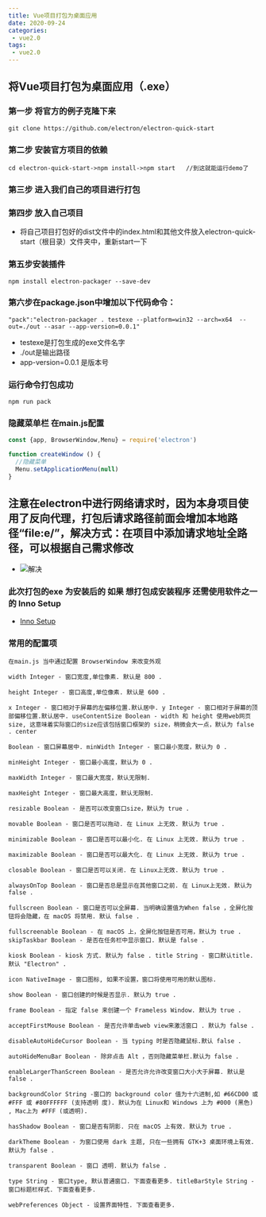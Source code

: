 ```yaml
---
title: Vue项目打包为桌面应用
date: 2020-09-24
categories:
 - vue2.0
tags:
 - vue2.0
---
```


## 将Vue项目打包为桌面应用（.exe）

### 第一步 将官方的例子克隆下来

```
git clone https://github.com/electron/electron-quick-start 
```
### 第二步 安装官方项目的依赖
```
cd electron-quick-start->npm install->npm start   //到这就能运行demo了 
```

### 第三步  进入我们自己的项目进行打包

### 第四步 放入自己项目
- 将自己项目打包好的dist文件中的index.html和其他文件放入electron-quick-start（根目录）文件夹中，重新start一下

### 第五步安装插件
```
npm install electron-packager --save-dev 
```

### 第六步在package.json中增加以下代码命令：
```
"pack":"electron-packager . testexe --platform=win32 --arch=x64  --out=./out --asar --app-version=0.0.1"
```
- testexe是打包生成的exe文件名字
- ./out是输出路径
- app-version=0.0.1 是版本号

### 运行命令打包成功
```
npm run pack 
```

### 隐藏菜单栏  在main.js配置
```js
const {app, BrowserWindow,Menu} = require('electron') 

function createWindow () { 
  //隐藏菜单 
  Menu.setApplicationMenu(null) 
}
```
## 注意在electron中进行网络请求时，因为本身项目使用了反向代理，打包后请求路径前面会增加本地路径“file:e/”，解决方式：在项目中添加请求地址全路径，可以根据自己需求修改
- ![解决](https://www.hualigs.cn/image/6073c1211ab93.jpg)

### 此次打包的exe 为安装后的 如果 想打包成安装程序 还需使用软件之一的 Inno Setup
- [Inno Setup](https://www.cnblogs.com/benpaodejiandan/p/7081011.html)

### 常用的配置项
```
在main.js 当中通过配置 BrowserWindow 来改变外观 
 
width Integer - 窗口宽度,单位像素. 默认是 800 . 
 
height Integer - 窗口高度,单位像素. 默认是 600 . 
 
x Integer - 窗口相对于屏幕的左偏移位置.默认居中. y Integer - 窗口相对于屏幕的顶部偏移位置.默认居中. useContentSize Boolean - width 和 height 使用web网页size, 这意味着实际窗口的size应该包括窗口框架的 size，稍微会大一点，默认为 false . center 
 
Boolean - 窗口屏幕居中. minWidth Integer - 窗口最小宽度，默认为 0 . 
 
minHeight Integer - 窗口最小高度，默认为 0 . 
 
maxWidth Integer - 窗口最大宽度，默认无限制. 
 
maxHeight Integer - 窗口最大高度，默认无限制. 
 
resizable Boolean - 是否可以改变窗口size，默认为 true . 
 
movable Boolean - 窗口是否可以拖动. 在 Linux 上无效. 默认为 true . 
 
minimizable Boolean - 窗口是否可以最小化. 在 Linux 上无效. 默认为 true . 
 
maximizable Boolean - 窗口是否可以最大化. 在 Linux 上无效. 默认为 true . 
 
closable Boolean - 窗口是否可以关闭. 在 Linux上无效. 默认为 true . 
 
alwaysOnTop Boolean - 窗口是否总是显示在其他窗口之前. 在 Linux上无效. 默认为 false . 
 
fullscreen Boolean - 窗口是否可以全屏幕. 当明确设置值为When false ，全屏化按钮将会隐藏，在 macOS 将禁用. 默认 false . 
 
fullscreenable Boolean - 在 macOS 上，全屏化按钮是否可用，默认为 true . skipTaskbar Boolean - 是否在任务栏中显示窗口. 默认是 false . 
 
kiosk Boolean - kiosk 方式. 默认为 false . title String - 窗口默认title. 默认 "Electron" . 
 
icon NativeImage - 窗口图标, 如果不设置，窗口将使用可用的默认图标. 
 
show Boolean - 窗口创建的时候是否显示. 默认为 true . 
 
frame Boolean - 指定 false 来创建一个 Frameless Window. 默认为 true . 
 
acceptFirstMouse Boolean - 是否允许单击web view来激活窗口 . 默认为 false . 
 
disableAutoHideCursor Boolean - 当 typing 时是否隐藏鼠标.默认 false . 
 
autoHideMenuBar Boolean - 除非点击 Alt ，否则隐藏菜单栏.默认为 false . 
 
enableLargerThanScreen Boolean - 是否允许允许改变窗口大小大于屏幕. 默认是 false . 
 
backgroundColor String -窗口的 background color 值为十六进制,如 #66CD00 或 #FFF 或 #80FFFFFF (支持透明 度). 默认为在 Linux和 Windows 上为 #000 (黑色) , Mac上为 #FFF (或透明). 
 
hasShadow Boolean - 窗口是否有阴影. 只在 macOS 上有效. 默认为 true . 
 
darkTheme Boolean - 为窗口使用 dark 主题, 只在一些拥有 GTK+3 桌面环境上有效. 默认为 false . 
 
transparent Boolean - 窗口 透明. 默认为 false . 
 
type String - 窗口type, 默认普通窗口. 下面查看更多. titleBarStyle String - 窗口标题栏样式. 下面查看更多. 
 
webPreferences Object - 设置界面特性. 下面查看更多. 
```

